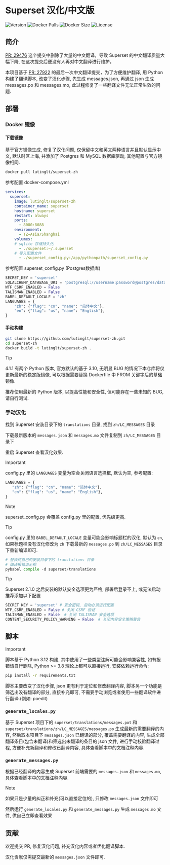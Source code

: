 # Superset 汉化/中文版

![Version](https://img.shields.io/docker/v/lutinglt/superset-zh/latest?arch=amd64&sort=semver&color=066da5) ![Docker Pulls](https://img.shields.io/docker/pulls/lutinglt/superset-zh.svg?style=flat&label=pulls&logo=docker) ![Docker Size](https://img.shields.io/docker/image-size/lutinglt/superset-zh/latest?color=066da5&label=size) ![License](https://img.shields.io/github/license/lutinglt/superset-zh)

## 简介

[PR: 29476](https://github.com/apache/superset/pull/29476) 这个提交中删除了大量的中文翻译，导致 Superset 的中文翻译质量大幅下降, 在这次提交后便没有人再对中文翻译进行维护。

本项目基于 [PR: 27922](https://github.com/apache/superset/pull/27922) 的最后一次中文翻译提交，为了方便维护翻译, 用 Python 构建了翻译脚本, 改变了汉化步骤, 先生成 messages.json, 再通过 json 生成 messages.po 和 messages.mo, 此过程修复了一些翻译文件无法正常生效的问题.

## 部署

### Docker 镜像

#### 下载镜像

基于官方镜像生成, 修复了汉化问题, 仅保留中文和英文两种语言并且默认显示中文, 默认时区上海, 并添加了 Postgres 和 MySQL 数据库驱动, 其他配置与官方镜像相同.

```bash
docker pull lutinglt/superset-zh
```

参考配置 docker-compose.yml

```yml
services:
  superset:
    image: lutinglt/superset-zh
    container_name: superset
    hostname: superset
    restart: always
    ports:
      - 8080:8088
    environment:
      - TZ=Asia/Shanghai
    volumes:
    # sqlite 存储持久化
      - ./superset:~/.superset
    # 导入配置文件
      - ./superset_config.py:/app/pythonpath/superset_config.py
```

参考配置 superset_config.py (Postgres数据库)

```python
SECRET_KEY = 'superset'
SQLALCHEMY_DATABASE_URI = 'postgresql://username:password@postgres/database'
WTF_CSRF_ENABLED = False
TALISMAN_ENABLED = False
BABEL_DEFAULT_LOCALE = "zh"
LANGUAGES = {
    "zh": {"flag": "cn", "name": "简体中文"},
    "en": {"flag": "us", "name": "English"},
}
```

#### 手动构建

```bash
git clone https://github.com/lutinglt/superset-zh.git
cd superset-zh
docker build -t lutinglt/superset-zh .
```

> [!TIP]
>
> 4.1.1 有两个 Python 版本, 官方默认的基于 3.10, 无明显 BUG 的情况下本仓库将仅更新最新的稳定版镜像, 可以根据需要替换 Dockerfile 中 FROM 关键字后的基础镜像.
>
> 推荐使用最新的 Python 版本, 以提高性能和安全性, 但可能存在一些未知的 BUG, 请自行测试.

### 手动汉化

找到 Superset 安装目录下的 `translations` 目录, 找到 `zh/LC_MESSAGES` 目录

下载最新版本的 `messages.json` 和 `messages.mo` 文件复制到 `zh/LC_MESSAGES` 目录下

重启 Superset 查看汉化效果.

> [!IMPORTANT]
>
> config.py 里的 `LANGUAGES` 变量为空会关闭语言选择框, 默认为空, 参考配置:
>
>```python
>LANGUAGES = {
>    "zh": {"flag": "cn", "name": "简体中文"},
>    "en": {"flag": "us", "name": "English"},
>}
>```

> [!NOTE]
>
> superset_config.py 会覆盖 config.py 里的配置, 优先级更高.

> [!TIP]
>
> config.py 里的 `BABEL_DEFAULT_LOCALE` 变量可能会影响标题栏的汉化, 默认为 `en`, 如果标题栏没有汉化修改为 `zh` 下载最新的 `messages.po` 到 `zh/LC_MESSAGES` 目录下重新编译即可.
>
>```python
># 替换成自己的安装目录下的 translations 目录
># 编译报错请无视
>pybabel compile -d superset/translations
>```

> [!TIP]
>
> Superset 2.1.0 之后安装的默认安全选项更为严格, 部署后登录不上, 或无法启动推荐添加以下配置
>
> ```python
> SECRET_KEY = 'superset' # 安全密钥, 启动必须进行配置
> WTF_CSRF_ENABLED = False # 关闭 CSRF 验证
> TALISMAN_ENABLED = False  # 关闭 TALISMAN 安全选项
> CONTENT_SECURITY_POLICY_WARNING = False  # 关闭内容安全策略警告
> ```

## 脚本

> [!IMPORTANT]
>
> 脚本基于 Python 3.12 构建, 其中使用了一些类型注解可能会影响兼容性, 如有报错请自行删除, Python >= 3.8 理论上都可以直接运行, 安装依赖运行命令:
>
>```bash
>pip install -r requirements.txt
>```

脚本主要改变了汉化步骤, json 更有利于定位和修改翻译内容, 脚本另一个功能是筛选出没有翻译的部分, 直接补充即可, 不需要手动浏览或者使用一些翻译软件进行翻译.(例如: poedit)

### `generate_locales.py`

基于 Superset 项目下的 `superset/translations/messages.pot` 和 `superset/translations/zh/LC_MESSAGES/messages.po` 生成最新的需要翻译的内容, 然后取本项目下 `messages.json` 已翻译的部分, 覆盖需要翻译的内容, 生成全部翻译条目(包含未翻译)和筛选出未翻译的条目的 json 文件, 进行手动校验翻译过程, 方便补充新翻译和修改已翻译内容, 具体查看脚本中的文档注释内容.

### `generate_messages.py`

根据已经翻译的内容生成 Superset 前端需要的 `messages.json` 和 `messages.mo`, 具体查看脚本中的文档注释内容.

> [!NOTE]
>
> 如果只是少量的纠正和补充(可以直接定位的), 只修改 `messages.json` 文件即可
>
> 然后运行 `generate_locales.py` 和 `generate_messages.py` 生成 `messages.mo` 文件, 供自己立即查看效果

## 贡献

欢迎提交 PR, 修复汉化问题, 补充汉化内容或者优化翻译脚本.

汉化贡献仅需提交最新的 `messages.json` 文件即可.